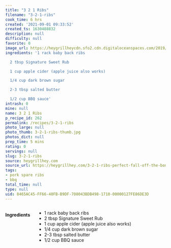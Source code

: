 ```yaml
---
title: "3 2 1 Ribs"
filename: "3-2-1-ribs"
cook_time: 6 hrs
created: '2021-09-01 09:33:52'
created_ts: 1630488832
description: null
difficulty: null
favorite: 0
image_url: https://heygrillheycdn.sfo2.cdn.digitaloceanspaces.com/2019/06/Copy-of-how-to-make_-1-683x1024.jpg
ingredients: '1 rack baby back ribs

  2 tbsp Signature Sweet Rub

  1 cup apple cider (apple juice also works)

  1/4 cup dark brown sugar

  2-3 tbsp salted butter

  1/2 cup BBQ sauce'
intrash: 0
mine: null
name: 3 2 1 Ribs
p_recipe_id: 262
permalink: /recipes/3-2-1-ribs
photo_large: null
photo_thumb: 3-2-1-ribs-thumb.jpg
photos_dict: null
prep_time: 5 mins
rating: 0
servings: null
slug: 3-2-1-ribs
source: heygrillhey.com
source_url: https://heygrillhey.com/3-2-1-ribs-perfect-fall-off-the-bone-ribs/
tags:
- pork spare ribs
- bbq
total_time: null
type: null
uid: 8465AC45-FF66-40FB-B9DF-708043BDB498-1710-00000127FE86DE3D
---
```

<div class="large-8 medium-7 columns" id="writeup">	</div><!-- #writeup -->
</div><!-- #row-one -->
<div class="row" id="row-two">	<div class="medium-4 small-5 columns" id="ingredients"><h4>Ingredients</h4><div class="box box-ingredients content"><ul>
<li>1 rack baby back ribs</li>
<li>2 tbsp Signature Sweet Rub</li>
<li>1 cup apple cider (apple juice also works)</li>
<li>1/4 cup dark brown sugar</li>
<li>2-3 tbsp salted butter</li>
<li>1/2 cup BBQ sauce</li>
</ul>
</div>	</div>	<div class="medium-6 small-7 columns" id="directions">	</div>